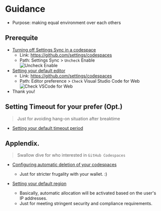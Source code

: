 # Guidance  

- Purpose: making equal environment over each others  

## Prerequite  

- [Turning off Settings Sync in a codespace](https://docs.github.com/en/codespaces/setting-your-user-preferences/personalizing-github-codespaces-for-your-account#turning-off-settings-sync-in-a-codespace)  
  - Link: <https://github.com/settings/codespaces>  
  - Path: Settings Sync > `Uncheck` Enable  
    ![Uncheck Enable](https://github.com/user-attachments/assets/934485f4-724e-462f-b36e-759605dc46b7)  
- [Setting your default editor](https://docs.github.com/en/codespaces/setting-your-user-preferences/setting-your-default-editor-for-github-codespaces#setting-your-default-editor)  
  - Link: <https://github.com/settings/codespaces>  
  - Path: Editor preference > `Check` Visual Studio Code for Web  
    ![Check VSCode for Web](https://github.com/user-attachments/assets/514c7e4b-4fdd-463c-a20e-fe68d8da15bc)  
- Thank you!  

## Setting Timeout for your prefer (Opt.)  

> Just for avoiding hang-on situation after breaktime  

- [Setting your default timeout period](https://docs.github.com/en/codespaces/setting-your-user-preferences/setting-your-timeout-period-for-github-codespaces#setting-your-default-timeout-period)  

## Applendix.  

> Swallow dive for who interested in `GitHub Codespaces`  

- [Configuring automatic deletion of your codespaces](https://docs.github.com/en/codespaces/setting-your-user-preferences/configuring-automatic-deletion-of-your-codespaces)  
  - Just for stricter frugality with your wallet. :)  

- [Setting your default region](https://docs.github.com/en/codespaces/setting-your-user-preferences/setting-your-default-region-for-github-codespaces#setting-your-default-region)  
  - Basically, automatic allocation will be activated based on the user's IP addresses.  
  - Just for meeting stringent security and compliance requirements.  
